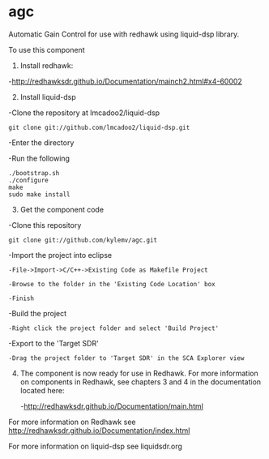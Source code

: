 # agc
Automatic Gain Control for use with redhawk using liquid-dsp library.  

To use this component

1) Install redhawk:

  -http://redhawksdr.github.io/Documentation/mainch2.html#x4-60002
  
2) Install liquid-dsp

  -Clone the repository at lmcadoo2/liquid-dsp
  
    git clone git://github.com/lmcadoo2/liquid-dsp.git
    
  -Enter the directory
  
  -Run the following
  
    ./bootstrap.sh
    ./configure
    make
    sudo make install
    
3) Get the component code

  -Clone this repository
  
    git clone git://github.com/kylemv/agc.git
    
  -Import the project into eclipse
  
    -File->Import->C/C++->Existing Code as Makefile Project
    
    -Browse to the folder in the 'Existing Code Location' box
    
    -Finish
    
  -Build the project
  
    -Right click the project folder and select 'Build Project'
    
  -Export to the 'Target SDR'
  
    -Drag the project folder to 'Target SDR' in the SCA Explorer view

4) The component is now ready for use in Redhawk.  For more information on
components in Redhawk, see chapters 3 and 4 in the documentation located here: 

      -http://redhawksdr.github.io/Documentation/main.html

For more information on Redhawk see http://redhawksdr.github.io/Documentation/index.html

For more information on liquid-dsp see liquidsdr.org
